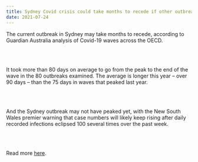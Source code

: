 ```yaml
---
title: Sydney Covid crisis could take months to recede if other outbreaks are anything to go by
date: 2021-07-24
---
```


<p>The current outbreak in Sydney may take months to recede, according to Guardian Australia analysis of Covid-19 waves across the OECD.</p><br><br>

<p>It took more than 80 days on average to go from the peak to the end of the wave in the 80 outbreaks examined. The average is longer this year – over 90 days – than the 75 days in waves that peaked last year.</p><br><br>

<p>And the Sydney outbreak may not have peaked yet, with the New South Wales premier warning that case numbers will likely keep rising after daily recorded infections eclipsed 100 several times over the past week.</p><br><br>

<p>Read more <a href="https://www.theguardian.com/news/datablog/2021/jul/25/sydney-covid-crisis-could-take-months-to-recede-if-other-outbreaks-are-to-go-by">here</a>.</p>